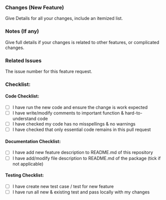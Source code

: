 ### Changes (New Feature)

Give Details for all your changes, include an itemized list.

### Notes (If any)

Give full details if your changes is related to other features, or complicated changes.

### Related Issues

The issue number for this feature request.

### Checklist:

#### Code Checklist:

-   [ ] I have run the new code and ensure the change is work expected
-   [ ] I have write/modify comments to important function & hard-to-understand code
-   [ ] I have checked my code has no misspellings & no warnings
-   [ ] I have checked that only essential code remains in this pull request

#### Documentation Checklist:

-   [ ] I have add new feature description to README.md of this repository
-   [ ] I have add/modify file description to README.md of the package (tick if not applicable)

#### Testing Checklist:

-   [ ] I have create new test case / test for new feature
-   [ ] I have run all new & existing test and pass locally with my changes
